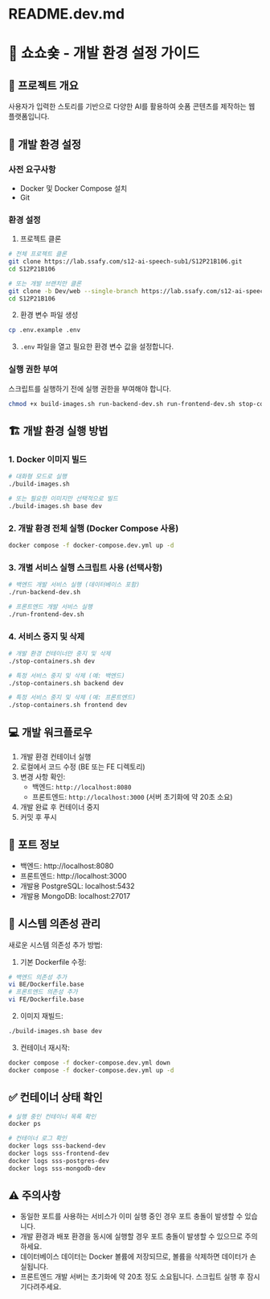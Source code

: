 
# README.dev.md

# 🚀 쇼쇼숓 - 개발 환경 설정 가이드

## 📌 프로젝트 개요
사용자가 입력한 스토리를 기반으로 다양한 AI를 활용하여 숏폼 콘텐츠를 제작하는 웹 플랫폼입니다.

## 🐳 개발 환경 설정

### 사전 요구사항
- Docker 및 Docker Compose 설치
- Git

### 환경 설정
1. 프로젝트 클론
```bash
# 전체 프로젝트 클론
git clone https://lab.ssafy.com/s12-ai-speech-sub1/S12P21B106.git
cd S12P21B106

# 또는 개발 브랜치만 클론
git clone -b Dev/web --single-branch https://lab.ssafy.com/s12-ai-speech-sub1/S12P21B106.git
cd S12P21B106
```

2. 환경 변수 파일 생성
```bash
cp .env.example .env
```

3. `.env` 파일을 열고 필요한 환경 변수 값을 설정합니다.

### 실행 권한 부여
스크립트를 실행하기 전에 실행 권한을 부여해야 합니다.
```bash
chmod +x build-images.sh run-backend-dev.sh run-frontend-dev.sh stop-containers.sh
```

## 🏗 개발 환경 실행 방법

### 1. Docker 이미지 빌드
```bash
# 대화형 모드로 실행
./build-images.sh

# 또는 필요한 이미지만 선택적으로 빌드
./build-images.sh base dev
```

### 2. 개발 환경 전체 실행 (Docker Compose 사용)
```bash
docker compose -f docker-compose.dev.yml up -d
```

### 3. 개별 서비스 실행 스크립트 사용 (선택사항)
```bash
# 백엔드 개발 서비스 실행 (데이터베이스 포함)
./run-backend-dev.sh

# 프론트엔드 개발 서비스 실행
./run-frontend-dev.sh
```

### 4. 서비스 중지 및 삭제
```bash
# 개발 환경 컨테이너만 중지 및 삭제
./stop-containers.sh dev

# 특정 서비스 중지 및 삭제 (예: 백엔드)
./stop-containers.sh backend dev

# 특정 서비스 중지 및 삭제 (예: 프론트엔드)
./stop-containers.sh frontend dev
```

## 💻 개발 워크플로우

1. 개발 환경 컨테이너 실행
2. 로컬에서 코드 수정 (BE 또는 FE 디렉토리)
3. 변경 사항 확인:
   - 백엔드: `http://localhost:8080`
   - 프론트엔드: `http://localhost:3000` (서버 초기화에 약 20초 소요)
4. 개발 완료 후 컨테이너 중지
5. 커밋 후 푸시

## 📝 포트 정보
- 백엔드: http://localhost:8080
- 프론트엔드: http://localhost:3000
- 개발용 PostgreSQL: localhost:5432
- 개발용 MongoDB: localhost:27017

## 🔄 시스템 의존성 관리

새로운 시스템 의존성 추가 방법:

1. 기본 Dockerfile 수정:
```bash
# 백엔드 의존성 추가
vi BE/Dockerfile.base
# 프론트엔드 의존성 추가
vi FE/Dockerfile.base
```

2. 이미지 재빌드:
```bash
./build-images.sh base dev
```

3. 컨테이너 재시작:
```bash
docker compose -f docker-compose.dev.yml down
docker compose -f docker-compose.dev.yml up -d
```

## ✅ 컨테이너 상태 확인

```bash
# 실행 중인 컨테이너 목록 확인
docker ps

# 컨테이너 로그 확인
docker logs sss-backend-dev
docker logs sss-frontend-dev
docker logs sss-postgres-dev
docker logs sss-mongodb-dev
```

## ⚠️ 주의사항

- 동일한 포트를 사용하는 서비스가 이미 실행 중인 경우 포트 충돌이 발생할 수 있습니다.
- 개발 환경과 배포 환경을 동시에 실행할 경우 포트 충돌이 발생할 수 있으므로 주의하세요.
- 데이터베이스 데이터는 Docker 볼륨에 저장되므로, 볼륨을 삭제하면 데이터가 손실됩니다.
- 프론트엔드 개발 서버는 초기화에 약 20초 정도 소요됩니다. 스크립트 실행 후 잠시 기다려주세요.